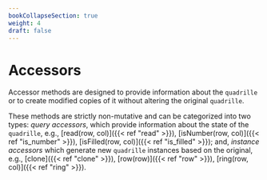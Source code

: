 ```yaml
---
bookCollapseSection: true
weight: 4
draft: false
---
```


# Accessors

Accessor methods are designed to provide information about the `quadrille` or to create modified copies of it without altering the original `quadrille`.

These methods are strictly non-mutative and can be categorized into two types: _query accessors_, which provide information about the state of the `quadrille`, e.g., [read(row, col)]({{< ref "read" >}}), [isNumber(row, col)]({{< ref "is_number" >}}), [isFilled(row, col)]({{< ref "is_filled" >}}); and, _instance accessors_ which generate new `quadrille` instances based on the original, e.g., [clone]({{< ref "clone" >}}), [row(row)]({{< ref "row" >}}), [ring(row, col)]({{< ref "ring" >}}).